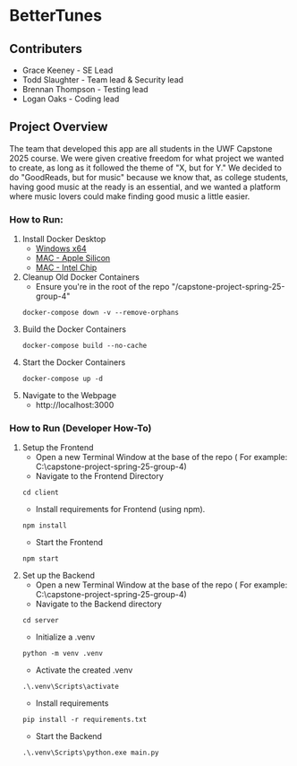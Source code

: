# BetterTunes

## Contributers
- Grace Keeney - SE Lead
- Todd Slaughter - Team lead & Security lead
- Brennan Thompson - Testing lead
- Logan Oaks - Coding lead

## Project Overview
The team that developed this app are all students in the UWF Capstone 2025 course. We were given creative freedom for what project we wanted to 
create, as long as it followed the theme of "X, but for Y." We decided to do "GoodReads, but for music" because we know that, as college students,
having good music at the ready is an essential, and we wanted a platform where music lovers could make finding good music a little easier.


### How to Run:

1. Install Docker Desktop
   - [Windows x64](https://desktop.docker.com/win/main/amd64/Docker%20Desktop%20Installer.exe?utm_source=docker&utm_medium=webreferral&utm_campaign=dd-smartbutton&utm_location=module)
   - [MAC - Apple Silicon](https://desktop.docker.com/mac/main/arm64/Docker.dmg?utm_source=docker&utm_medium=webreferral&utm_campaign=dd-smartbutton&utm_location=module)
   - [MAC - Intel Chip](https://desktop.docker.com/mac/main/amd64/Docker.dmg?utm_source=docker&utm_medium=webreferral&utm_campaign=dd-smartbutton&utm_location=module)
2. Cleanup Old Docker Containers
   - Ensure you're in the root of the repo "/capstone-project-spring-25-group-4"
   ```shell
   docker-compose down -v --remove-orphans
   ```
3. Build the Docker Containers
   ```shell
   docker-compose build --no-cache
   ```
4. Start the Docker Containers
   ```shell
   docker-compose up -d
   ```
5. Navigate to the Webpage
   - http://localhost:3000
   
### How to Run (Developer How-To)
1. Setup the Frontend
    - Open a new Terminal Window at the base of the repo ( For example: C:\capstone-project-spring-25-group-4)
    - Navigate to the Frontend Directory
    ``` shell
   cd client
    ```
   - Install requirements for Frontend (using npm).
    ``` shell
   npm install
    ```
   - Start the Frontend
    ``` shell
   npm start
    ```
2. Set up the Backend
   - Open a new Terminal Window at the base of the repo ( For example: C:\capstone-project-spring-25-group-4)
   - Navigate to the Backend directory
    ```shell
    cd server
    ```
   - Initialize a .venv
    ``` shell
    python -m venv .venv
    ```
   - Activate the created .venv
    ```shell
    .\.venv\Scripts\activate
    ```
   -  Install requirements
    ```shell
    pip install -r requirements.txt
    ```
   - Start the Backend
    ```shell
    .\.venv\Scripts\python.exe main.py
    ```
   

